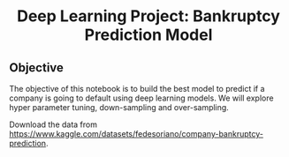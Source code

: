 # <center> Deep Learning Project: Bankruptcy Prediction Model
  
  
## Objective
The objective of this notebook is to build the best model to predict if a company is going to default using deep learning models. We will explore hyper parameter tuning, down-sampling and over-sampling.
  
Download the data from https://www.kaggle.com/datasets/fedesoriano/company-bankruptcy-prediction. 
